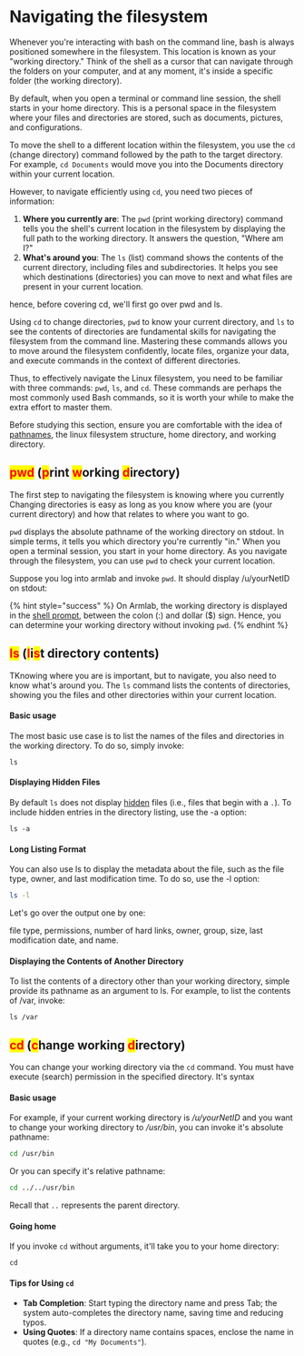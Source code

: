 # Navigating the filesystem

Whenever you're interacting with bash on the command line, bash is always positioned somewhere in the filesystem. This location is known as your "working directory." Think of the shell as a cursor that can navigate through the folders on your computer, and at any moment, it's inside a specific folder (the working directory).

By default, when you open a terminal or command line session, the shell starts in your home directory. This is a personal space in the filesystem where your files and directories are stored, such as documents, pictures, and configurations.

To move the shell to a different location within the filesystem, you use the `cd` (change directory) command followed by the path to the target directory. For example, `cd Documents` would move you into the Documents directory within your current location.

However, to navigate efficiently using `cd`, you need two pieces of information:

1. **Where you currently are**: The `pwd` (print working directory) command tells you the shell's current location in the filesystem by displaying the full path to the working directory. It answers the question, "Where am I?"
2. **What's around you**: The `ls` (list) command shows the contents of the current directory, including files and subdirectories. It helps you see which destinations (directories) you can move to next and what files are present in your current location.

hence, before covering cd, we'll first go over pwd and ls.&#x20;

Using `cd` to change directories, `pwd` to know your current directory, and `ls` to see the contents of directories are fundamental skills for navigating the filesystem from the command line. Mastering these commands allows you to move around the filesystem confidently, locate files, organize your data, and execute commands in the context of different directories.

Thus, to effectively navigate the Linux filesystem, you need to be familiar with three commands: `pwd`, `ls`, and `cd`. These commands are perhaps the most commonly used Bash commands, so it is worth your while to make the extra effort to master them.

Before studying this section, ensure you are comfortable with the idea of [pathnames](../../linux-filesystem/filesystem/pathnames.md), the linux filesystem structure, home directory, and working directory.&#x20;

## <mark style="color:red;">pwd</mark> (<mark style="color:red;">p</mark>rint <mark style="color:red;">w</mark>orking <mark style="color:red;">d</mark>irectory)

The first step to navigating the filesystem is knowing where you currently Changing directories is easy as long as you know where you are (your current directory) and how that relates to where you want to go.

`pwd` displays the absolute pathname of the working directory on stdout. In simple terms, it tells you which directory you're currently "in." When you open a terminal session, you start in your home directory. As you navigate through the filesystem, you can use `pwd` to check your current location. &#x20;

Suppose you log into armlab and invoke `pwd`. It should display /u/yourNetID on stdout:

{% hint style="success" %}
On Armlab, the working directory is displayed in the [shell prompt](../warm-up-commands.md#shell-prompt), between the colon (:) and dollar ($) sign. Hence, you can determine your working directory without invoking `pwd`.&#x20;
{% endhint %}

## <mark style="color:red;">ls</mark> (<mark style="color:red;">l</mark>i<mark style="color:red;">s</mark>t directory contents)

TKnowing where you are is important, but to navigate, you also need to know what's around you. The `ls` command lists the contents of directories, showing you the files and other directories within your current location.

#### Basic usage

The most basic use case is to list the names of the files and directories in the working directory. To do so, simply invoke:

```
ls
```

#### Displaying Hidden Files

By default `ls` does not display [hidden](../../linux-filesystem/filesystem/notable-directories.md#hidden-files-directories) files (i.e., files that begin with a `.`). To include hidden entries in the directory listing, use the -a option:

```
ls -a
```

#### Long Listing Format

You can also use ls to display the metadata about the file, such as the file type, owner, and last modification time. To do so, use the -l option:

```bash
ls -l
```

Let's go over the output one by one:

file type, permissions, number of hard links, owner, group, size, last modification date, and name. &#x20;

#### Displaying the Contents of Another Directory

To list the contents of a directory other than your working directory, simple provide its pathname as an argument to ls. For example, to list the contents of /var, invoke:

```
ls /var
```

## <mark style="color:red;">cd</mark> (<mark style="color:red;">c</mark>hange working <mark style="color:red;">d</mark>irectory)

You can change your working directory via the `cd` command. You must have execute (search) permission in the specified directory. It's syntax

#### Basic usage

For example, if your current working directory is _/u/yourNetID_ and you want to change your working directory to _/usr/bin_, you can invoke it's absolute pathname:

```bash
cd /usr/bin
```

Or you can specify it's relative pathname:

```bash
cd ../../usr/bin
```

Recall that `..` represents the parent directory.&#x20;

#### Going home

If you invoke `cd` without arguments, it'll take you to your home directory:&#x20;

```
cd
```

#### Tips for Using `cd`

* **Tab Completion**: Start typing the directory name and press Tab; the system auto-completes the directory name, saving time and reducing typos.
* **Using Quotes**: If a directory name contains spaces, enclose the name in quotes (e.g., `cd "My Documents"`).

##
